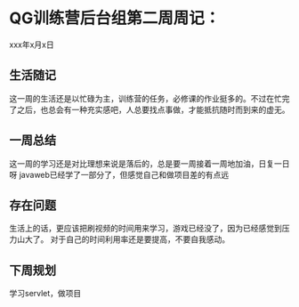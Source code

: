 # QG训练营后台组第二周周记：
xxx年x月x日

## 生活随记
这一周的生活还是以忙碌为主，训练营的任务，必修课的作业挺多的。不过在忙完了之后，也总会有一种充实感吧，人总要找点事做，才能抵抗随时而到来的虚无。


## 一周总结
这一周的学习还是对比理想来说是落后的，总是要一周接着一周地加油，日复一日呀
javaweb已经学了一部分了，但感觉自己和做项目差的有点远

## 存在问题
生活上的话，更应该把刷视频的时间用来学习，游戏已经没了，因为已经感觉到压力山大了。
对于自己的时间利用率还是要提高，不要自我感动。


## 下周规划
学习servlet，做项目